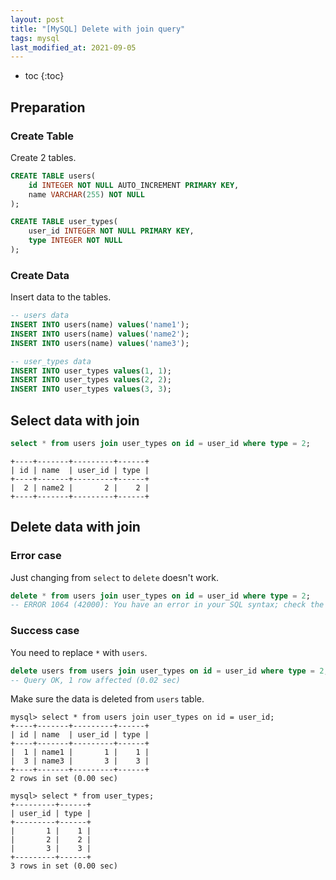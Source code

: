 ```yaml
---
layout: post
title: "[MySQL] Delete with join query"
tags: mysql
last_modified_at: 2021-09-05
---
```


- toc
{:toc}

## Preparation

### Create Table

Create 2 tables.

```sql
CREATE TABLE users(
    id INTEGER NOT NULL AUTO_INCREMENT PRIMARY KEY,
    name VARCHAR(255) NOT NULL
);

CREATE TABLE user_types(
    user_id INTEGER NOT NULL PRIMARY KEY,
    type INTEGER NOT NULL
);
```

### Create Data

Insert data to the tables.

```sql
-- users data
INSERT INTO users(name) values('name1');
INSERT INTO users(name) values('name2');
INSERT INTO users(name) values('name3');

-- user_types data
INSERT INTO user_types values(1, 1);
INSERT INTO user_types values(2, 2);
INSERT INTO user_types values(3, 3);
```

## Select data with join

```sql
select * from users join user_types on id = user_id where type = 2;
```

```
+----+-------+---------+------+
| id | name  | user_id | type |
+----+-------+---------+------+
|  2 | name2 |       2 |    2 |
+----+-------+---------+------+
```

## Delete data with join

### Error case

Just changing from `select` to `delete` doesn't work.

```sql
delete * from users join user_types on id = user_id where type = 2;
-- ERROR 1064 (42000): You have an error in your SQL syntax; check the manual that corresponds to your MySQL server version for the right syntax to use near '* from users join user_types on id = user_id where type = 2' at line 1
```

### Success case

You need to replace `*` with `users`.

```sql
delete users from users join user_types on id = user_id where type = 2;
-- Query OK, 1 row affected (0.02 sec)
```

Make sure the data is deleted from `users` table.

```
mysql> select * from users join user_types on id = user_id;
+----+-------+---------+------+
| id | name  | user_id | type |
+----+-------+---------+------+
|  1 | name1 |       1 |    1 |
|  3 | name3 |       3 |    3 |
+----+-------+---------+------+
2 rows in set (0.00 sec)

mysql> select * from user_types;
+---------+------+
| user_id | type |
+---------+------+
|       1 |    1 |
|       2 |    2 |
|       3 |    3 |
+---------+------+
3 rows in set (0.00 sec)
```
